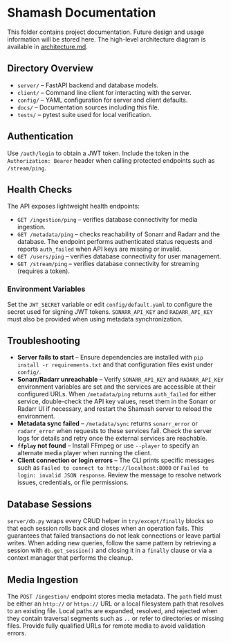 # Shamash Documentation

This folder contains project documentation. Future design and usage
information will be stored here. The high-level architecture diagram is
available in [architecture.md](architecture.md).

## Directory Overview

* `server/` &ndash; FastAPI backend and database models.
* `client/` &ndash; Command line client for interacting with the server.
* `config/` &ndash; YAML configuration for server and client defaults.
* `docs/` &ndash; Documentation sources including this file.
* `tests/` &ndash; pytest suite used for local verification.

## Authentication

Use `/auth/login` to obtain a JWT token. Include the token in the
`Authorization: Bearer` header when calling protected endpoints such as
`/stream/ping`.

## Health Checks

The API exposes lightweight health endpoints:

* `GET /ingestion/ping` &ndash; verifies database connectivity for media ingestion.
* `GET /metadata/ping` &ndash; checks reachability of Sonarr and Radarr and the database. The endpoint performs authenticated status
  requests and reports `auth_failed` when API keys are missing or invalid.
* `GET /users/ping` &ndash; verifies database connectivity for user management.
* `GET /stream/ping` &ndash; verifies database connectivity for streaming (requires a token).

### Environment Variables

Set the `JWT_SECRET` variable or edit `config/default.yaml` to configure the
secret used for signing JWT tokens. `SONARR_API_KEY` and `RADARR_API_KEY` must
also be provided when using metadata synchronization.

## Troubleshooting

* **Server fails to start** &ndash; Ensure dependencies are installed with
  `pip install -r requirements.txt` and that configuration files exist under
  `config/`.
* **Sonarr/Radarr unreachable** &ndash; Verify `SONARR_API_KEY` and
  `RADARR_API_KEY` environment variables are set and the services are
  accessible at their configured URLs. When `/metadata/ping` returns
  `auth_failed` for either service, double-check the API key values, reset them
  in the Sonarr or Radarr UI if necessary, and restart the Shamash server to
  reload the environment.
* **Metadata sync failed** &ndash; `/metadata/sync` returns `sonarr_error` or
  `radarr_error` when requests to these services fail. Check the server logs for
  details and retry once the external services are reachable.
* **`ffplay` not found** &ndash; Install FFmpeg or use `--player` to specify an
  alternate media player when running the client.
* **Client connection or login errors** &ndash; The CLI prints specific messages
  such as `Failed to connect to http://localhost:8000` or `Failed to login:
  invalid JSON response`. Review the message to resolve network issues,
  credentials, or file permissions.

## Database Sessions

`server/db.py` wraps every CRUD helper in `try/except/finally` blocks so that
each session rolls back and closes when an operation fails. This guarantees
that failed transactions do not leak connections or leave partial writes. When
adding new queries, follow the same pattern by retrieving a session with
`db.get_session()` and closing it in a `finally` clause or via a context manager
that performs the cleanup.

## Media Ingestion

The `POST /ingestion/` endpoint stores media metadata. The `path` field must be
either an `http://` or `https://` URL or a local filesystem path that resolves
to an existing file. Local paths are expanded, resolved, and rejected when they
contain traversal segments such as `..` or refer to directories or missing
files. Provide fully qualified URLs for remote media to avoid validation
errors.

